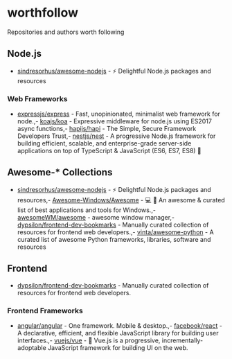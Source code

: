 # worthfollow

Repositories and authors worth following


## Node.js

- [sindresorhus/awesome-nodejs](https://github.com/sindresorhus/awesome-nodejs) - :zap: Delightful Node.js packages and resources

### Web Frameworks

- [expressjs/express](https://github.com/expressjs/express) - Fast, unopinionated, minimalist web framework for node.,- [koajs/koa](https://github.com/koajs/koa) - Expressive middleware for node.js using ES2017 async functions,- [hapijs/hapi](https://github.com/hapijs/hapi) - The Simple, Secure Framework Developers Trust,- [nestjs/nest](https://github.com/nestjs/nest) - A progressive Node.js framework for building efficient, scalable, and enterprise-grade server-side applications on top of TypeScript & JavaScript (ES6, ES7, ES8) 🚀



## Awesome-* Collections

- [sindresorhus/awesome-nodejs](https://github.com/sindresorhus/awesome-nodejs) - :zap: Delightful Node.js packages and resources,- [Awesome-Windows/Awesome](https://github.com/Awesome-Windows/Awesome) - :computer: 🎉 An awesome & curated list of best applications and tools for Windows.,- [awesomeWM/awesome](https://github.com/awesomeWM/awesome) - awesome window manager,- [dypsilon/frontend-dev-bookmarks](https://github.com/dypsilon/frontend-dev-bookmarks) - Manually curated collection of resources for frontend web developers.,- [vinta/awesome-python](https://github.com/vinta/awesome-python) - A curated list of awesome Python frameworks, libraries, software and resources



## Frontend

- [dypsilon/frontend-dev-bookmarks](https://github.com/dypsilon/frontend-dev-bookmarks) - Manually curated collection of resources for frontend web developers.

### Frontend Frameworks

- [angular/angular](https://github.com/angular/angular) - One framework. Mobile & desktop.,- [facebook/react](https://github.com/facebook/react) - A declarative, efficient, and flexible JavaScript library for building user interfaces.,- [vuejs/vue](https://github.com/vuejs/vue) - 🖖 Vue.js is a progressive, incrementally-adoptable JavaScript framework for building UI on the web.

